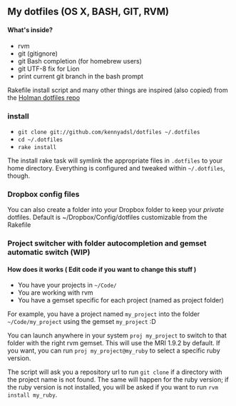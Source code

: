 ## My dotfiles (OS X, BASH, GIT, RVM)

#### What's inside?

- rvm 
- git (gitignore)
- git Bash completion (for homebrew users)
- git UTF-8 fix for Lion
- print current git branch in the bash prompt

Rakefile install script and many other things are inspired (also copied) from the [Holman dotfiles repo](https://github.com/holman/dotfiles)

### install

- `git clone git://github.com/kennyadsl/dotfiles ~/.dotfiles`
- `cd ~/.dotfiles`
- `rake install`

The install rake task will symlink the appropriate files in `.dotfiles` to your
home directory. Everything is configured and tweaked within `~/.dotfiles`,
though.

### Dropbox config files
You can also create a folder into your Dropbox folder to keep your *private* dotfiles.
Default is ~/Dropbox/Config/dotfiles customizable from the Rakefile

### Project switcher with folder autocompletion and gemset automatic switch (WIP)

#### How does it works ( Edit code if you want to change this stuff )

- You have your projects in `~/Code/`
- You are working with rvm
- You have a gemset specific for each project (named as project folder)

For example, you have a project named `my_project` into the folder `~/Code/my_project` using the gemset `my_project` :D

You can launch anywhere in your system `proj my_project` to switch to that folder with the right rvm gemset. This will use
the MRI 1.9.2 by default. If you want, you can run `proj my_project@my_ruby` to select a specific ruby version.

The script will ask you a repository url to run `git clone` if a directory with the project name is not found.
The same will happen for the ruby version; if the ruby version is not installed, you will be asked if you want to run 
`rvm install my_ruby`.

